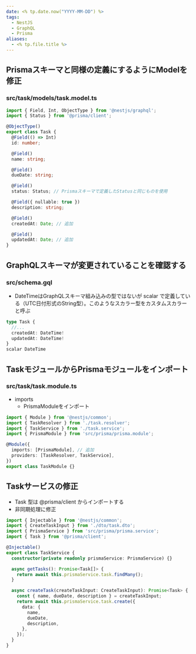 ```yaml
---
date: <% tp.date.now("YYYY-MM-DD") %>
tags:
  - NestJS
  - GraphQL
  - Prisma
aliases:
  - <% tp.file.title %>
---
```

## Prismaスキーマと同様の定義にするようにModelを修正

### src/task/models/task.model.ts

```ts
import { Field, Int, ObjectType } from '@nestjs/graphql';
import { Status } from '@prisma/client';

@ObjectType()
export class Task {
  @Field(() => Int)
  id: number;

  @Field()
  name: string;

  @Field()
  dueDate: string;

  @Field()
  status: Status; // Prismaスキーマで定義したStatusと同じものを使用

  @Field({ nullable: true })
  description: string;

  @Field()
  createdAt: Date; // 追加

  @Field()
  updatedAt: Date; // 追加
}
```

## GraphQLスキーマが変更されていることを確認する

### src/schema.gql

- DateTimeはGraphQLスキーマ組み込みの型ではないが scalar で定義している（UTC日付形式のString型）。このようなスカラー型をカスタムスカラーと呼ぶ

```ts
type Task {
  //...
  createdAt: DateTime!
  updatedAt: DateTime!
}
scalar DateTime
```

## TaskモジュールからPrismaモジュールをインポート

### src/task/task.module.ts

- imports 
	- PrismaModuleをインポート

```ts
import { Module } from '@nestjs/common';
import { TaskResolver } from './task.resolver';
import { TaskService } from './task.service';
import { PrismaModule } from 'src/prisma/prisma.module';

@Module({
  imports: [PrismaModule], // 追加
  providers: [TaskResolver, TaskService],
})
export class TaskModule {}
```

## Taskサービスの修正

- Task 型は @prisma/client からインポートする
- 非同期処理に修正

```ts
import { Injectable } from '@nestjs/common';
import { CreateTaskInput } from './dto/task.dto';
import { PrismaService } from 'src/prisma/prisma.service';
import { Task } from '@prisma/client';

@Injectable()
export class TaskService {
  constructor(private readonly prismaService: PrismaService) {}

  async getTasks(): Promise<Task[]> {
    return await this.prismaService.task.findMany();
  }

  async createTask(createTaskInput: CreateTaskInput): Promise<Task> {
    const { name, dueDate, description } = createTaskInput;
    return await this.prismaService.task.create({
      data: {
        name,
        dueDate,
        description,
      },
    });
  }
}
```